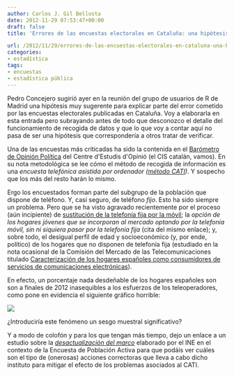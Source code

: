 ```yaml
---
author: Carlos J. Gil Bellosta
date: 2012-11-29 07:53:47+00:00
draft: false
title: 'Errores de las encuestas electorales en Cataluña: una hipótesis sugerente'

url: /2012/11/29/errores-de-las-encuestas-electorales-en-cataluna-una-hipotesis-sugerente/
categories:
- estadística
tags:
- encuestas
- estadística pública
---
```


Pedro Concejero sugirió ayer en la reunión del grupo de usuarios de R de Madrid una hipótesis muy sugerente para explicar parte del error cometido por las encuestas electorales publicadas en Cataluña. Voy a elaborarla en esta entrada pero subrayando antes de todo que desconozco el detalle del funcionamiento de recogida de datos y que lo que voy a contar aquí no pasa de ser una hipótesis que correspondería a otros tratar de verificar.

Una de las encuestas más criticadas ha sido la contenida en el [Barómetro de Opinión Política](http://estaticos.elperiodico.com/resources/pdf/3/2/1352371173423.pdf) del Centre d'Estudis d'Opinió (el CIS catalán, vamos). En su nota metodológica se lee cómo el método de recogida de información es una _encuesta telefónica asistida por ordenador ([método CATI](http://en.wikipedia.org/wiki/Computer-assisted_telephone_interviewing))_. Y sospecho que los más del resto harán lo mismo.

Ergo los encuestados forman parte del subgrupo de la población que dispone de teléfono. Y, casi seguro, de teléfono _fijo_. Esto ha sido siempre un problema. Pero que se ha visto agravado recientemente por el proceso (aún incipiente) de [sustitución de la telefonía fija por la móvil](http://blogcmt.com/2012/02/10/el-acceso-telefonico-movil-no-sustituye-al-fijo-aun/); la _opción de los hogares jóvenes que se incorporan al mercado optando por la telefonía móvil, sin ni siquiera pasar por la telefonía fija_ (cita del mismo enlace); y, sobre todo, el desigual perfil de edad y socioeconómico (y, por ende, político) de los hogares que no disponen de telefonía fija (estudiado en la nota ocasional de la Comisión del Mercado de las Telecomunicaciones titulado [Caracterización de los hogares españoles como consumidores de servicios de comunicaciones electrónicas](http://www.cmt.es/c/document_library/get_file?uuid=45578198-7f4c-4d45-80e8-3a5cb341958e&groupId=10138)).

En efecto, un porcentaje nada desdeñable de los hogares españoles son son a finales de 2012 inasequibles a los esfuerzos de los teleoperadores, como pone en evidencia el siguiente gráfico horrible:

[![](/wp-uploads/2012/11/telefonia_cmt-300x119.png#center)
](/wp-uploads/2012/11/telefonia_cmt.png#center)

¿Introduciría este fenómeno un sesgo muestral significativo?

Y a modo de colofón y para los que tengan más tiempo, dejo un enlace a un estudio sobre la [_desactualización del marco_](http://www.ine.es/docutrab/eval_epa/evaluacion_epa07.pdf) elaborado por el INE en el contexto de la Encuesta de Población Activa para que podáis ver cuáles son el tipo de (onerosas) acciones correctoras que lleva a cabo dicho instituto para mitigar el efecto de los problemas asociados al CATI.
